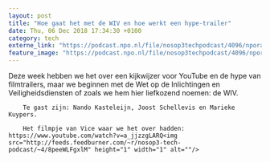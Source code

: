 ```yaml
---
layout: post
title: "Hoe gaat het met de WIV en hoe werkt een hype-trailer"
date: Thu, 06 Dec 2018 17:34:30 +0100
category: tech
externe_link: "https://podcast.npo.nl/file/nosop3techpodcast/4096/nporadio1_nosop3techpodcast_20181206_hoe-gaat-het-met-de-wiv-en-hoe-werkt-een-hype-trailer.mp3"
feature_image: "https://podcast.npo.nl/file/nosop3techpodcast/4096/nporadio1_nosop3techpodcast_20181206_hoe-gaat-het-met-de-wiv-en-hoe-werkt-een-hype-trailer.mp3"
---
```


Deze week hebben we het over een kijkwijzer voor YouTube en de hype van filmtrailers, maar we beginnen met de Wet op de Inlichtingen en Veiligheidsdiensten of zoals we hem hier liefkozend noemen: de WIV.

		Te gast zijn: Nando Kasteleijn, Joost Schellevis en Marieke Kuypers.

		Het filmpje van Vice waar we het over hadden: https://www.youtube.com/watch?v=a_jjzzgLARQ<img src="http://feeds.feedburner.com/~r/nosop3-tech-podcast/~4/8peeWLFgxlM" height="1" width="1" alt=""/>
